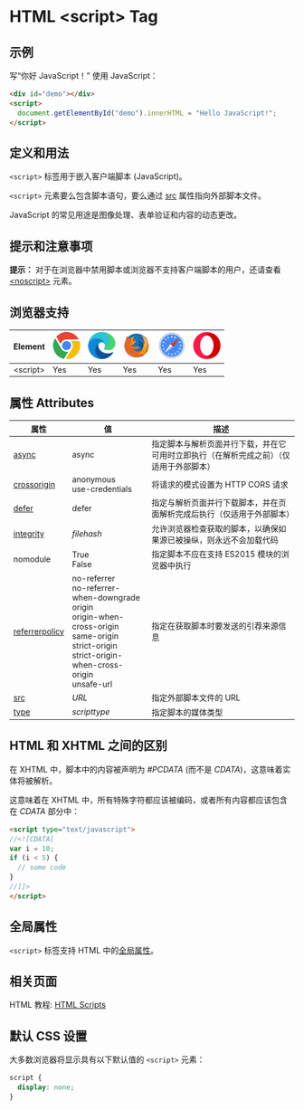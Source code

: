 HTML \<script> Tag
===

## 示例

写“你好 JavaScript！” 使用 JavaScript：

```html idoc:preview:iframe
<div id="demo"></div>
<script>
  document.getElementById("demo").innerHTML = "Hello JavaScript!";
</script>
```

## 定义和用法

`<script>` 标签用于嵌入客户端脚本 (JavaScript)。

`<script>` 元素要么包含脚本语句，要么通过 [src](./script_src.md) 属性指向外部脚本文件。

JavaScript 的常见用途是图像处理、表单验证和内容的动态更改。

## 提示和注意事项

**提示：** 对于在浏览器中禁用脚本或浏览器不支持客户端脚本的用户，还请查看 [\<noscript>](./noscript.md) 元素。

## 浏览器支持

| Element | ![chrome][1] | ![edge][2] | ![firefox][3] | ![safari][4] | ![opera][5] |
| ------- | --- | --- | --- | --- | --- |
| \<script> | Yes | Yes | Yes | Yes | Yes |

## 属性 Attributes

| 属性 | 值 | 描述 |
| ---- | ---- | ---- |
| [async](./script_async.md) | async | 指定脚本与解析页面并行下载，并在它可用时立即执行（在解析完成之前）（仅适用于外部脚本） |
| [crossorigin](./script_crossorigin.md) | anonymous<br>use-credentials | 将请求的模式设置为 HTTP CORS 请求 |
| [defer](./script_defer.md) | defer | 指定与解析页面并行下载脚本，并在页面解析完成后执行（仅适用于外部脚本） |
| [integrity](./script_integrity.md) | *filehash* | 允许浏览器检查获取的脚本，以确保如果源已被操纵，则永远不会加载代码 |
| nomodule | True<br>False | 指定脚本不应在支持 ES2015 模块的浏览器中执行 |
| [referrerpolicy](./script_referrepolicy.md) | no-referrer<br>no-referrer-when-downgrade<br>origin<br>origin-when-cross-origin<br>same-origin<br>strict-origin<br>strict-origin-when-cross-origin<br>unsafe-url | 指定在获取脚本时要发送的引荐来源信息 |
| [src](./script_src.md) | *URL* | 指定外部脚本文件的 URL |
| [type](./script_type.md) | *scripttype* | 指定脚本的媒体类型 |

## HTML 和 XHTML 之间的区别

在 XHTML 中，脚本中的内容被声明为 _#PCDATA_ (而不是 _CDATA_)，这意味着实体将被解析。

这意味着在 XHTML 中，所有特殊字符都应该被编码，或者所有内容都应该包含在 _CDATA_ 部分中：

```html
<script type="text/javascript">
//<![CDATA[
var i = 10;
if (i < 5) {
  // some code
}
//]]>
</script>
```

## 全局属性

`<script>` 标签支持 HTML 中的[全局属性](../reference/standardattributes.md)。

## 相关页面

HTML 教程: [HTML Scripts](../tutorial/scripts.md)

## 默认 CSS 设置

大多数浏览器将显示具有以下默认值的 `<script>` 元素：

```css
script {
  display: none;
}
```

[1]: ../assets/chrome.svg
[2]: ../assets/edge.svg
[3]: ../assets/firefox.svg
[4]: ../assets/safari.svg
[5]: ../assets/opera.svg